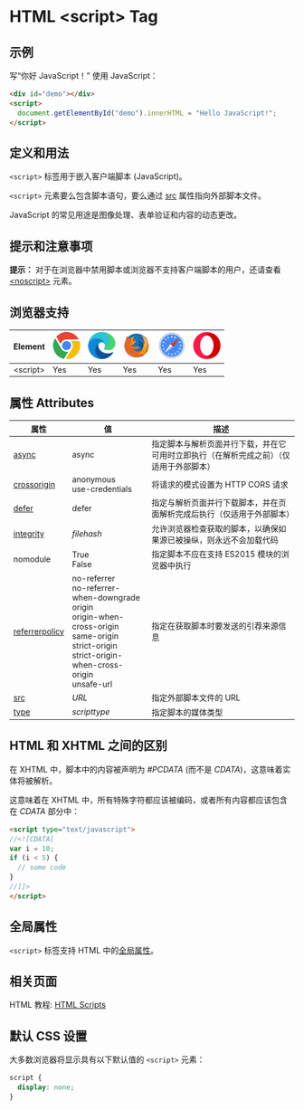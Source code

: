 HTML \<script> Tag
===

## 示例

写“你好 JavaScript！” 使用 JavaScript：

```html idoc:preview:iframe
<div id="demo"></div>
<script>
  document.getElementById("demo").innerHTML = "Hello JavaScript!";
</script>
```

## 定义和用法

`<script>` 标签用于嵌入客户端脚本 (JavaScript)。

`<script>` 元素要么包含脚本语句，要么通过 [src](./script_src.md) 属性指向外部脚本文件。

JavaScript 的常见用途是图像处理、表单验证和内容的动态更改。

## 提示和注意事项

**提示：** 对于在浏览器中禁用脚本或浏览器不支持客户端脚本的用户，还请查看 [\<noscript>](./noscript.md) 元素。

## 浏览器支持

| Element | ![chrome][1] | ![edge][2] | ![firefox][3] | ![safari][4] | ![opera][5] |
| ------- | --- | --- | --- | --- | --- |
| \<script> | Yes | Yes | Yes | Yes | Yes |

## 属性 Attributes

| 属性 | 值 | 描述 |
| ---- | ---- | ---- |
| [async](./script_async.md) | async | 指定脚本与解析页面并行下载，并在它可用时立即执行（在解析完成之前）（仅适用于外部脚本） |
| [crossorigin](./script_crossorigin.md) | anonymous<br>use-credentials | 将请求的模式设置为 HTTP CORS 请求 |
| [defer](./script_defer.md) | defer | 指定与解析页面并行下载脚本，并在页面解析完成后执行（仅适用于外部脚本） |
| [integrity](./script_integrity.md) | *filehash* | 允许浏览器检查获取的脚本，以确保如果源已被操纵，则永远不会加载代码 |
| nomodule | True<br>False | 指定脚本不应在支持 ES2015 模块的浏览器中执行 |
| [referrerpolicy](./script_referrepolicy.md) | no-referrer<br>no-referrer-when-downgrade<br>origin<br>origin-when-cross-origin<br>same-origin<br>strict-origin<br>strict-origin-when-cross-origin<br>unsafe-url | 指定在获取脚本时要发送的引荐来源信息 |
| [src](./script_src.md) | *URL* | 指定外部脚本文件的 URL |
| [type](./script_type.md) | *scripttype* | 指定脚本的媒体类型 |

## HTML 和 XHTML 之间的区别

在 XHTML 中，脚本中的内容被声明为 _#PCDATA_ (而不是 _CDATA_)，这意味着实体将被解析。

这意味着在 XHTML 中，所有特殊字符都应该被编码，或者所有内容都应该包含在 _CDATA_ 部分中：

```html
<script type="text/javascript">
//<![CDATA[
var i = 10;
if (i < 5) {
  // some code
}
//]]>
</script>
```

## 全局属性

`<script>` 标签支持 HTML 中的[全局属性](../reference/standardattributes.md)。

## 相关页面

HTML 教程: [HTML Scripts](../tutorial/scripts.md)

## 默认 CSS 设置

大多数浏览器将显示具有以下默认值的 `<script>` 元素：

```css
script {
  display: none;
}
```

[1]: ../assets/chrome.svg
[2]: ../assets/edge.svg
[3]: ../assets/firefox.svg
[4]: ../assets/safari.svg
[5]: ../assets/opera.svg